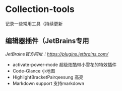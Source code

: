 # Collection-tools
记录一些常用工具（持续更新

## 编辑器插件（JetBrains专用
_JetBrains官方网址：https://plugins.jetbrains.com/_

- activate-power-mode 超级炫酷带小雪花的特效插件
- Code-Glance 小地图
- HighlightBracketPairqeesung 高亮
- Markdown support 支持markdown

